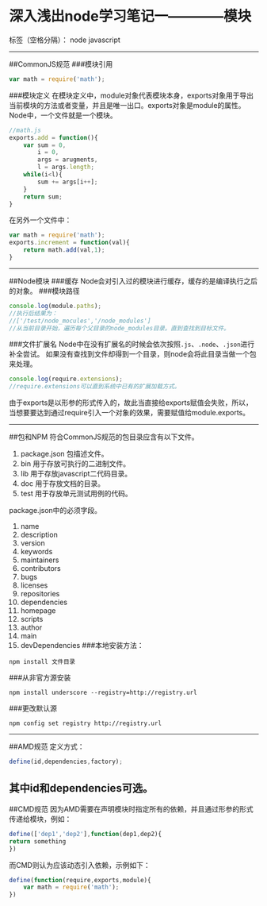# 深入浅出node学习笔记一————模块

标签（空格分隔）： node javascript

---

##CommonJS规范
###模块引用
```javascript
var math = require('math');
```
###模块定义
在模块定义中，module对象代表模块本身，exports对象用于导出当前模块的方法或者变量，并且是唯一出口。exports对象是module的属性。Node中，一个文件就是一个模块。
```javascript
//math.js
exports.add = function(){
    var sum = 0,
        i = 0,
        args = arugments,
        l = args.length;
    while(i<l){
        sum += args[i++];
    }
    return sum;
}
```
在另外一个文件中：
```javascript
var math = require('math');
exports.increment = function(val){
    return math.add(val,1);
}
```
---
##Node模块
###缓存
Node会对引入过的模块进行缓存，缓存的是编译执行之后的对象。
###模块路径
```javascript
console.log(module.paths);
//执行后结果为：
//['/test/node_mocules','/node_modules']
//从当前目录开始，遍历每个父目录的node_modules目录。直到查找到目标文件。
```
###文件扩展名
Node中在没有扩展名的时候会依次按照```.js```、```.node```、```.json```进行补全尝试。
如果没有查找到文件却得到一个目录，则node会将此目录当做一个包来处理。

```javascript
console.log(require.extensions);
//require.extensions可以直到系统中已有的扩展加载方式。
```
由于exports是以形参的形式传入的，故此当直接给exports赋值会失败，所以，当想要要达到通过require引入一个对象的效果，需要赋值给module.exports。

---
##包和NPM
符合CommonJS规范的包目录应含有以下文件。
 1. package.json  包描述文件。
 2. bin  用于存放可执行的二进制文件。
 3. lib  用于存放javascript二代码目录。
 4. doc  用于存放文档的目录。
 5. test  用于存放单元测试用例的代码。


package.json中的必须字段。

 1. name
 2. description
 3. version
 4. keywords
 5. maintainers
 6. contributors
 7. bugs
 8. licenses
 9. repositories
 10. dependencies
 11. homepage
 12. scripts
 13. author
 14. main
 15. devDependencies
###本地安装方法：
```
npm install 文件目录
```

###从非官方源安装
```
npm install underscore --registry=http://registry.url
```
###更改默认源
```
npm config set registry http://registry.url
```
---

##AMD规范
定义方式：
```javascript
define(id,dependencies,factory);
```
其中id和dependencies可选。
---
##CMD规范
因为AMD需要在声明模块时指定所有的依赖，并且通过形参的形式传递给模块，例如：
```javascript
define(['dep1','dep2'],function(dep1,dep2){
return something
})
```
而CMD则认为应该动态引入依赖，示例如下：
```javascript
define(function(require,exports,module){
    var math = require('math');
})
```


